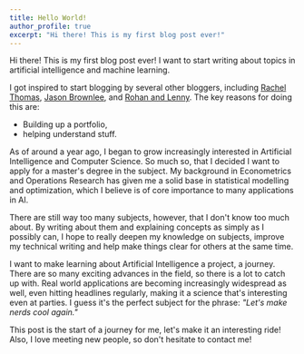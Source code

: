 ```yaml
---
title: Hello World!
author_profile: true
excerpt: "Hi there! This is my first blog post ever!"
---
```


Hi there! This is my first blog post ever! I want to start writing about topics in artificial intelligence and machine learning.

I got inspired to start blogging by several other bloggers, including [Rachel Thomas](https://medium.com/@racheltho/why-you-yes-you-should-blog-7d2544ac1045), [Jason Brownlee](https://machinelearningmastery.com/about/), and [Rohan and Lenny](https://ayearofai.com/0-2016-is-the-year-i-venture-into-artificial-intelligence-d702d65eb919). The key reasons for doing this are:

- Building up a portfolio,
- helping understand stuff.

As of around a year ago, I began to grow increasingly interested in Artificial Intelligence and Computer Science. So much so, that I decided I want to apply for a master's degree in the subject. My background in Econometrics and Operations Research has given me a solid base in statistical modelling and optimization, which I believe is of core importance to many applications in AI.

There are still way too many subjects, however, that I don't know too much about. By writing about them and explaining concepts as simply as I possibly can, I hope to really deepen my knowledge on subjects, improve my technical writing and help make things clear for others at the same time.

I want to make learning about Artificial Intelligence a project, a journey. There are so many exciting advances in the field, so there is a lot to catch up with. Real world applications are becoming increasingly widespread as well, even hitting headlines regularly, making it a science that's interesting even at parties. I guess it's the perfect subject for the phrase: *"Let's make nerds cool again."*

This post is the start of a journey for me, let's make it an interesting ride! Also, I love meeting new people, so don't hesitate to contact me!
